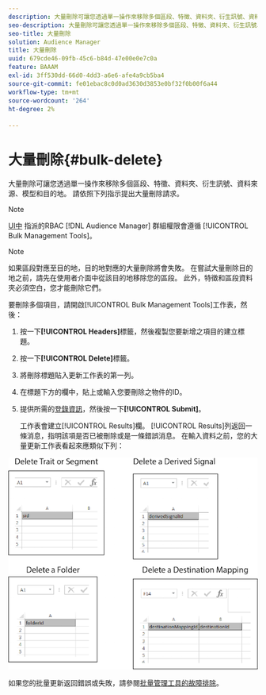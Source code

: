 ```yaml
---
description: 大量刪除可讓您透過單一操作來移除多個區段、特徵、資料夾、衍生訊號、資料來源、模型和目的地。 請依照下列指示提出大量刪除請求。
seo-description: 大量刪除可讓您透過單一操作來移除多個區段、特徵、資料夾、衍生訊號、資料來源、模型和目的地。 請依照下列指示提出大量刪除請求。
seo-title: 大量刪除
solution: Audience Manager
title: 大量刪除
uuid: 679cde46-09fb-45c6-b84d-47e00e0e7c0a
feature: BAAAM
exl-id: 3ff530dd-66d0-4dd3-a6e6-afe4a9cb5ba4
source-git-commit: fe01ebac8c0d0ad3630d3853e0bf32f0b00f6a44
workflow-type: tm+mt
source-wordcount: '264'
ht-degree: 2%

---
```


# 大量刪除{#bulk-delete}

大量刪除可讓您透過單一操作來移除多個區段、特徵、資料夾、衍生訊號、資料來源、模型和目的地。 請依照下列指示提出大量刪除請求。

<!-- 

<p>t_bulk_delete.xml </p>

 -->

>[!NOTE]
>
>[UI中](../../features/administration/administration-overview.md) 指派的RBAC [!DNL Audience Manager] 群組權限會遵循 [!UICONTROL Bulk Management Tools]。

>[!NOTE]
>
>如果區段對應至目的地，目的地對應的大量刪除將會失敗。 在嘗試大量刪除目的地之前，請先在使用者介面中從該目的地移除您的區段。 此外，特徵和區段資料夾必須空白，您才能刪除它們。

要刪除多個項目，請開啟[!UICONTROL Bulk Management Tools]工作表，然後：

1. 按一下&#x200B;**[!UICONTROL Headers]**&#x200B;標籤，然後複製您要新增之項目的建立標題。
2. 按一下&#x200B;**[!UICONTROL Delete]**&#x200B;標籤。
3. 將刪除標題貼入更新工作表的第一列。
4. 在標題下方的欄中，貼上或輸入您要刪除之物件的ID。
5. 提供所需的[登錄資訊](../../reference/bulk-management-tools/bulk-management-intro.md#auth-reqs)，然後按一下&#x200B;**[!UICONTROL Submit]**。

   工作表會建立[!UICONTROL Results]欄。 [!UICONTROL Results]列返回一條消息，指明該項是否已被刪除或是一條錯誤消息。
在輸入資料之前，您的大量更新工作表看起來應類似下列：

![](assets/delete.png)

如果您的批量更新返回錯誤或失敗，請參閱[批量管理工具的故障排除](../../reference/bulk-management-tools/bulk-troubleshooting.md)。
